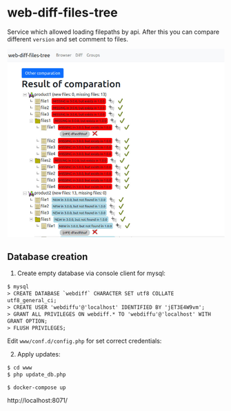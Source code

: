 # web-diff-files-tree

Service which allowed loading filepaths by api. 
After this you can compare different `version` and set comment to files.

![screen](screen.jpg)

## Database creation 

1. Create empty database 
via console client for mysql:


```
$ mysql
> CREATE DATABASE `webdiff` CHARACTER SET utf8 COLLATE utf8_general_ci;
> CREATE USER 'webdiffu'@'localhost' IDENTIFIED BY 'jET3E4W9vm';
> GRANT ALL PRIVILEGES ON webdiff.* TO 'webdiffu'@'localhost' WITH GRANT OPTION;
> FLUSH PRIVILEGES;
```

Edit `www/conf.d/config.php` for set correct credentials:


2. Apply updates:

```
$ cd www
$ php update_db.php
```

```
$ docker-compose up
```

http://localhost:8071/

